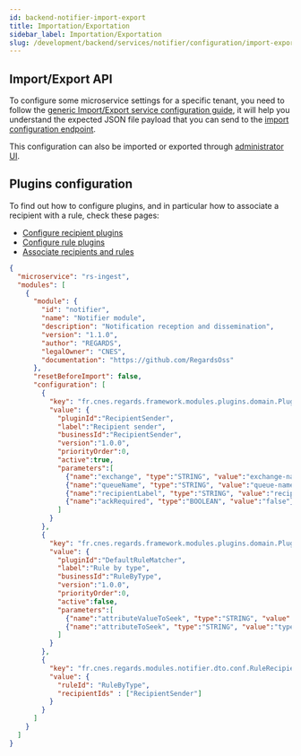```yaml
---
id: backend-notifier-import-export
title: Importation/Exportation
sidebar_label: Importation/Exportation
slug: /development/backend/services/notifier/configuration/import-export
---
```


## Import/Export API

To configure some microservice settings for a specific tenant, you need to follow the [generic Import/Export service
configuration guide](../../common/import-export-configuration.md), it will help you understand the expected JSON
file payload that you can send to the
[import configuration endpoint](../api-guides/rest/rs-notifier-api-swagger.mdx#tag/module-manager-controller/operation/importConfiguration).

This configuration can also be imported or exported
through [administrator UI](../../../../user-documentation/2-project-configuration/microservices.md).

## Plugins configuration

To find out how to configure plugins, and in particular how to associate a recipient with a rule, check these pages:
- [Configure recipient plugins](../plugins/recipient-sender-plugins.md)
- [Configure rule plugins](../plugins/rule-matcher-plugins.md)
- [Associate recipients and rules](../plugins/notifier-intro-plugins.md)


```json title='rs-notifier configuration file example'
{
  "microservice": "rs-ingest",
  "modules": [
    {
      "module": {
        "id": "notifier",
        "name": "Notifier module",
        "description": "Notification reception and dissemination",
        "version": "1.1.0",
        "author": "REGARDS",
        "legalOwner": "CNES",
        "documentation": "https://github.com/RegardsOss"
      },
      "resetBeforeImport": false,
      "configuration": [
        {
          "key": "fr.cnes.regards.framework.modules.plugins.domain.PluginConfiguration",
          "value": {
            "pluginId":"RecipientSender",
            "label":"Recipient sender",
            "businessId":"RecipientSender",
            "version":"1.0.0",
            "priorityOrder":0,
            "active":true,
            "parameters":[
              {"name":"exchange", "type":"STRING", "value":"exchange-name"},
              {"name":"queueName", "type":"STRING", "value":"queue-name"},
              {"name":"recipientLabel", "type":"STRING", "value":"recipient-label"},
              {"name":"ackRequired", "type":"BOOLEAN", "value":"false"}
            ]
          }
        },
        {
          "key": "fr.cnes.regards.framework.modules.plugins.domain.PluginConfiguration",
          "value": {
            "pluginId":"DefaultRuleMatcher",
            "label":"Rule by type",
            "businessId":"RuleByType",
            "version":"1.0.0",
            "priorityOrder":0,
            "active":false,
            "parameters":[
              {"name":"attributeValueToSeek", "type":"STRING", "value":"L0A_LR_Packet"},
              {"name":"attributeToSeek", "type":"STRING", "value":"type"}
            ]
          }
        },
        {
          "key": "fr.cnes.regards.modules.notifier.dto.conf.RuleRecipientsAssociation",
          "value": {
            "ruleId": "RuleByType",
            "recipientIds" : ["RecipientSender"]
          }
        }
      ]
    }
  ]
}
```